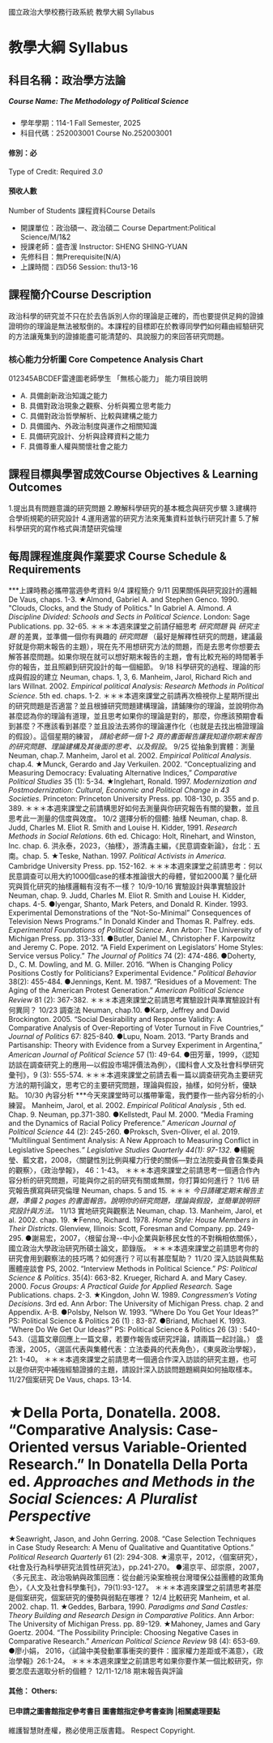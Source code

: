 國立政治大學校務行政系統 教學大綱 Syllabus
# 教學大綱 Syllabus
##  科目名稱：政治學方法論
#####  Course Name: The Methodology of Political Science
  * 學年學期：114-1 Fall Semester, 2025 
  * 科目代碼：252003001 Course No.252003001
#### 修別：必
Type of Credit: Required 
_3.0_
#### 預收人數
Number of Students
課程資料Course Details
  * 開課單位：政治碩一、政治碩二 Course Department:Political Science/M/1&2 
  * 授課老師：盛杏湲 Instructor: SHENG SHING-YUAN 
  * 先修科目：無Prerequisite(N/A)
  * 上課時間：四D56 Session: thu13-16
##  課程簡介Course Description
政治科學的研究並不只在於去告訴別人你的理論是正確的，而也要提供足夠的證據證明你的理論是無法被駁倒的。本課程的目標即在於教導同學們如何藉由經驗研究的方法讓蒐集到的證據能盡可能清楚的、具說服力的來回答研究問題。
###  核心能力分析圖 Core Competence Analysis Chart
012345ABCDEF雷達圖老師學生
「無核心能力」 
能力項目說明
  * A. 具備創新政治知識之能力
  * B. 具備對政治現象之觀察、分析與獨立思考能力
  * C. 具備對政治哲學解析、比較與建構之能力
  * D. 具備國內、外政治制度與運作之相關知識
  * E. 具備研究設計、分析與詮釋資料之能力
  * F. 具備尊重人權與關懷社會之能力
##  課程目標與學習成效Course Objectives & Learning Outcomes 
1.提出具有問題意識的研究問題
2.瞭解科學研究的基本概念與研究步驟
3.建構符合學術規範的研究設計
4.運用適當的研究方法來蒐集資料並執行研究計畫
5.了解科學研究的寫作格式與清楚研究倫理
##  每周課程進度與作業要求 Course Schedule & Requirements
***上課時務必攜帶當週參考資料
9/4 課程簡介
9/11 因果關係與研究設計的邏輯
De Vaus, chaps. 1-3.
★Almond, Gabriel A. and Stephen Genco. 1990. "Clouds, Clocks, and the Study of Politics." In Gabriel A. Almond. _A Discipline Divided: Schools and Sects in Political Science_. London: Sage Publications. pp. 32-65.
＊＊＊本週來課堂之前請仔細思考 _研究問題_ 與 _研究主題_ 的差異，並準備一個你有興趣的 _研究問題_ （最好是解釋性研究的問題，建議最好就是你期末報告的主題），現在先不用想研究方法的問題，而是去思考你想要去解答甚麼問題。如果你現在就可以想好期末報告的主題，會有比較充裕的時間著手你的報告，並且照顧到研究設計的每一個細節。
9/18 科學研究的過程、理論的形成與假設的建立
Neuman, chaps. 1, 3, 6.
Manheim, Jarol, Richard Rich and lars Willnat. 2002. _Empirical political Analysis: Research Methods in Political Science_. 5th ed. chaps. 1-2. 
＊＊＊本週來課堂之前請再次檢視你上星期所提出的研究問題是否適當？並且根據研究問題建構理論，請鋪陳你的理論，並說明你為甚麼認為你的理論有道理，並且思考如果你的理論是對的，那麼，你應該預期會看到甚麼？不應該看到甚麼？並且設法去將你的理論運作化（也就是去找出檢證理論的假設）。這個星期的練習， _請給老師一個_ _1-2_ _頁的書面報告讓我知道你期末報告的研究問題、理論建構及其後面的思考、以及假設_。
9/25 從抽象到實體：測量
Neuman, chap.7.
Manheim, Jarol et al. 2002. _Empirical Political Analysis_. chap.4. 
★Munck, Gerardo and Jay Verkuilen. 2002. “Conceptualizing and Measuring Democracy: Evaluating Alternative Indices,” _Comparative Political Studies_ 35 (1): 5-34.
★Inglehart, Ronald. 1997. _Modernization and Postmodernization: Cultural, Economic and Political Change in 43 Societies_. Princeton: Princeton University Press. pp. 108-130, p. 355 and p. 389. 
＊＊＊本週來課堂之前請構思好如何去測量與你研究報告有關的變數，並且思考此一測量的信度與效度。
10/2 選擇分析的個體: 抽樣
Neuman, chap. 8.
Judd, Charles M. Eliot R. Smith and Louise H. Kidder, 1991. _Research Methods in Social Relations_. 6th ed. Chicago: Holt, Rinehart, and Winston, Inc. chap. 6. 
洪永泰，2023，〈抽樣〉，游清鑫主編，《民意調查新論》，台北：五南。chap. 5. 
★Teske, Nathan. 1997. _Political Activists in America_. Cambridge University Press. pp. 152-162.
＊＊＊本週來課堂之前請思考：何以民意調查可以用大約1000個case的樣本推論很大的母體，譬如2000萬？量化研究與質化研究的抽樣邏輯有沒有不一樣？
10/9-10/16 實驗設計與準實驗設計
Neuman, chap. 9.
Judd, Charles M. Eliot R. Smith and Louise H. Kidder, chaps. 4-5.
●Iyengar, Shanto, Mark Peters, and Donald R. Kinder. 1993. Experimental Demonstrations of the “Not-So-Minimal” Consequences of Television News Programs.” In Donald Kinder and Thomas R. Palfrey. eds. _Experimental Foundations of Political Science_. Ann Arbor: The University of Michigan Press. pp. 313-331.
●Butler, Daniel M., Christopher F. Karpowitz and Jeremy C. Pope. 2012. “A Field Experiment on Legislators’ Home Styles: Service versus Policy.” _The Journal of Politics_ 74 (2): 474-486.
●Doherty, D., C. M. Dowling, and M. G. Miller. 2016. “When is Changing Policy Positions Costly for Politicians? Experimental Evidence.” _Political Behavior_ 38(2): 455-484.
●Jennings, Kent. M. 1987. “Residues of a Movement: The Aging of the American Protest Generation.” _American Political Science Review_ 81 (2): 367-382.
＊＊＊本週來課堂之前請思考實驗設計與準實驗設計有何異同？
10/23 調查法
Neuman, chap.10.
●Karp, Jeffrey and David Brockington. 2005. “Social Desirability and Response Validity: A Comparative Analysis of Over-Reporting of Voter Turnout in Five Countries,” _Journal of Politics_ 67: 825-840.
●Lupu, Noam. 2013. “Party Brands and Partisanship: Theory with Evidence from a Survey Experiment in Argentina,” _American Journal of Political Science_ 57 (1): 49-64.
●田芳華，1999，〈認知訪談在調查研究上的應用—以假設市場評價法為例〉，《國科會人文及社會科學研究彙刊》，9 (3): 555-574.
＊＊＊本週來課堂之前請去看一篇以調查研究為主要研究方法的期刊論文，思考它的主要研究問題，理論與假設，抽樣，如何分析，優缺點。
10/30 內容分析
***今天來課堂時可以攜帶筆電，我們要作一些內容分析的小練習。
Manheim, Jarol, et al. 2002. _Empirical Political Analysis_ , 5th ed. Chap. 9.
Neuman, pp.371-380.
●Kellstedt, Paul M. 2000. “Media Framing and the Dynamics of Racial Policy Preference.” _American Journal of Political Science_ 44 (2): 245-260.
●Proksch, Sven-Oliver, el al. 2019. “Multilingual Sentiment Analysis: A New Approach to Measuring Conflict in Legislative Speeches._” Legislative Studies Quarterly 44(1): 97-132._
●楊婉瑩、藍文君，2008，〈關鍵性別比例與權力行使的關係—對立法院委員會召集委員的觀察〉，《政治學報》， 46：1-43。
＊＊＊本週來課堂之前請思考一個適合作內容分析的研究問題，可能與你之前的研究有關或無關，你打算如何進行？
11/6 研究報告撰寫與研究倫理
Neuman, chaps. 5 and 15.
＊＊＊ _今日請確定期末報告主題，準備_ _2 pages_ _的書面報告。說明你的研究問題，理論與假設，並簡單說明研究設計與方法。_
11/13 實地研究與觀察法
Neuman, chap. 13.
Manheim, Jarol, et al. 2002. chap. 19.
★Fenno, Richard. 1978. _Home Style: House Members in Their Districts_. Glenview, Illinois: Scott, Foresman and Company. pp. 249-295.
●謝易宏，2007，〈根留台灣--中小企業與新移民女性的不對稱相依關係〉，國立政治大學政治研究所碩士論文，節錄版。
＊＊＊本週來課堂之前請思考你的研究會用到觀察法的技巧嗎？如何進行？可以有甚麼幫助？
11/20 深入訪談與焦點團體座談會
PS, 2002. “Interview Methods in Political Science.” _PS: Political Science & Politics_. 35(4): 663-82.
Krueger, Richard A. and Mary Casey. 2000. _Focus Groups: A Practical Guide for Applied Research._ Sage Publications. chaps. 2-3.
★Kingdon, John W. 1989. _Congressmen’s Voting Decisions_. 3rd ed. Ann Arbor: The University of Michigan Press. chap. 2 and Appendix. A-B.
●Polsby, Nelson W. 1993. “Where Do You Get Your Ideas?” PS: Political Science & Politics 26 (1) : 83-87.
●Briand, Michael K. 1993. “Where Do We Get Our Ideas?” PS: Political Science & Politics 26 (3) : 540-543.（這篇文章回應上一篇文章，若要作報告或研究評論，請兩篇一起討論。）
盛杏湲，2005，〈選區代表與集體代表：立法委員的代表角色〉，《東吳政治學報》， 21: 1-40。
＊＊＊本週來課堂之前請思考一個適合作深入訪談的研究主題，也可以是你研究中補強經驗證據的主題，請設計深入訪談問題題綱與如何抽取樣本。
11/27個案研究
De Vaus, chaps. 13-14.
# ★Della Porta, Donatella. 2008. “Comparative Analysis: Case-Oriented versus Variable-Oriented Research.” In Donatella Della Porta ed. _Approaches and Methods in the Social Sciences: A_ _Pluralist Perspective_
★Seawright, Jason, and John Gerring. 2008. “Case Selection Techniques in Case Study Research: A Menu of Qualitative and Quantitative Options.” _Political Research Quarterly_ 61 (2): 294-308.
★湯京平，2012，〈個案研究〉，《社會及行為科學研究法質性研究法》，pp.241-270。
●湯京平、邱崇原，2007，〈多元民主、政治吸納與政策回應：從台鹼污染案檢視台灣環保公益團體的政策角色〉，《人文及社會科學集刊》，79(1):93-127。
＊＊＊本週來課堂之前請思考甚麼是個案研究，個案研究的優勢與弱點在哪裡？
12/4 比較研究
Manheim, et al. 2002. chap. 11.
★Geddes, Barbara, 1990. _Paradigms and Sand Castles: Theory Building and Research Design in Comparative Politics_. Ann Arbor: The University of Michigan Press. pp. 89-129. 
★Mahoney, James and Gary Goertz. 2004. “The Possibility Principle: Choosing Negative Cases in Comparative Research.” _American Political Science Review_ 98 (4): 653-69.
●廖小娟， 2016，〈試論中美發動軍事衝突的要件：國家權力差距或不滿意〉，《政治學報》26:1-24。
＊＊＊本週來課堂之前請思考如果你要作某一個比較研究，你要怎麼去選取分析的個體？
12/11-12/18 期末報告與評論
####  其他： Others:
####  已申請之圖書館指定參考書目  圖書館指定參考書查詢 |相關處理要點
維護智慧財產權，務必使用正版書籍。 Respect Copyright.